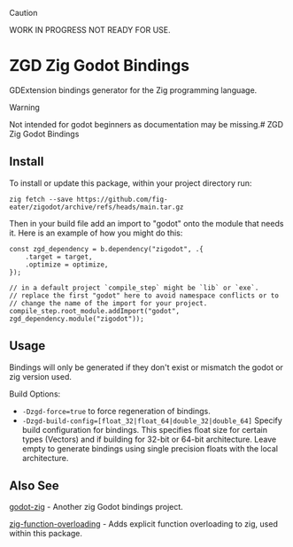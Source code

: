 > [!CAUTION]
> WORK IN PROGRESS NOT READY FOR USE.

# ZGD Zig Godot Bindings

GDExtension bindings generator for the Zig programming language.

> [!WARNING]
> Not intended for godot beginners as documentation may be missing.# ZGD Zig Godot Bindings


## Install

To install or update this package, within your project directory run:

`zig fetch --save https://github.com/fig-eater/zigodot/archive/refs/heads/main.tar.gz`

Then in your build file add an import to "godot" onto the module that needs it.
Here is an example of how you might do this:

```zig
const zgd_dependency = b.dependency("zigodot", .{
    .target = target,
    .optimize = optimize,
});

// in a default project `compile_step` might be `lib` or `exe`.
// replace the first "godot" here to avoid namespace conflicts or to
// change the name of the import for your project.
compile_step.root_module.addImport("godot", zgd_dependency.module("zigodot"));
```

## Usage

Bindings will only be generated if they don't exist or mismatch the godot or zig
version used.

Build Options:
- `-Dzgd-force=true` to force regeneration of bindings.
- `-Dzgd-build-config=[float_32|float_64|double_32|double_64]` Specify build
configuration for bindings. This specifies float size for certain types
(Vectors) and if building for 32-bit or 64-bit architecture. Leave empty to
generate bindings using single precision floats with the local architecture.

## Also See

[godot-zig](https://github.com/godot-zig/godot-zig) - Another zig Godot bindings
project.

[zig-function-overloading](https://github.com/fig-eater/zig-function-overloading) -
Adds explicit function overloading to zig, used within this package.